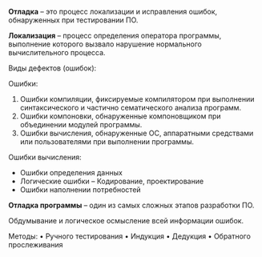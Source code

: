 **Отладка** – это процесс локализации и исправления ошибок, обнаруженных при тестировании ПО.

**Локализация** – процесс определения оператора программы, выполнение которого вызвало нарушение нормального вычислительного процесса.

Виды дефектов (ошибок):

Ошибки:

1) Ошибки компиляции, фиксируемые компилятором при выполнении синтаксического и частично сематического анализа программ.
2) Ошибки компоновки, обнаруженные компоновщиком при объединении модулей программы.
3) Ошибки вычисления, обнаруженные ОС, аппаратными средствами или пользователями при выполнении программы.

Ошибки вычисления:
* Ошибки определения данных
* Логические ошибки – Кодирование, проектирование
* Ошибки наполнении потребностей 

**Отладка программы** – один из самых сложных этапов разработки ПО.

Обдумывание и логическое осмысление всей информации ошибок.

Методы:
•	Ручного тестирования
•	Индукция
•	Дедукция
•	Обратного прослеживания
